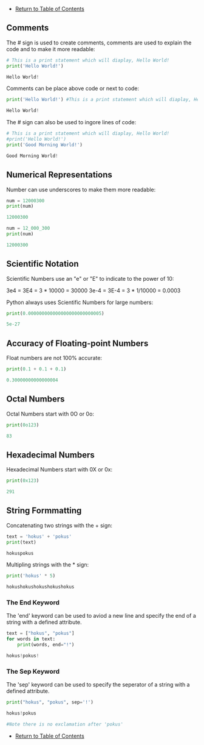 - [Return to Table of Contents](/../../)

## Comments

The # sign is used to create comments, comments are used to explain the code and to make it more readable:

```python
# This is a print statement which will diaplay, Hello World!
print('Hello World!')

Hello World!
```

Comments can be place above code or next to code:

```python
print('Hello World!') #This is a print statement which will diaplay, Hello World!

Hello World!
```

The # sign can also be used to ingore lines of code:

```python
# This is a print statement which will diaplay, Hello World!
#print('Hello World!')
print('Good Morning World!')

Good Morning World!
```

## Numerical Representations

Number can use underscores to make them more readable:

```python
num = 12000300
print(num)

12000300

num = 12_000_300
print(num)

12000300
```

## Scientific Notation

Scientific Numbers use an "e" or "E" to indicate to the power of 10:

3e4 = 3E4 = 3 * 10000 = 30000
3e-4 = 3E-4 = 3 * 1/10000 = 0.0003

Python always uses Scientific Numbers for large numbers:

```python
print(0.000000000000000000000000005)

5e-27
```

## Accuracy of Floating-point Numbers

Float numbers are not 100% accurate:

```python
print(0.1 + 0.1 + 0.1)

0.30000000000000004
```

## Octal Numbers

Octal Numbers start with 0O or 0o:

```python
print(0o123)

83
```

## Hexadecimal Numbers

Hexadecimal Numbers start with 0X or 0x:

```python
print(0x123)

291
```
## String Formmatting

Concatenating two strings with the + sign:

```python
text = 'hokus' + 'pokus'
print(text)

hokuspokus
```

Multipling strings with the * sign:

```python
print('hokus' * 5)

hokushokushokushokushokus
```

### The End Keyword

The 'end' keyword can be used to aviod a new line and specify the end of a string with a defined attribute.

```python
text = ["hokus", "pokus"]
for words in text:
    print(words, end="!")

hokus!pokus!
```

### The Sep Keyword

The 'sep' keyword can be used to specify the seperator of a string with a defined attribute.

```python
print("hokus", "pokus", sep='!')

hokus!pokus

#Note there is no exclamation after 'pokus'
```










- [Return to Table of Contents](/../../)

